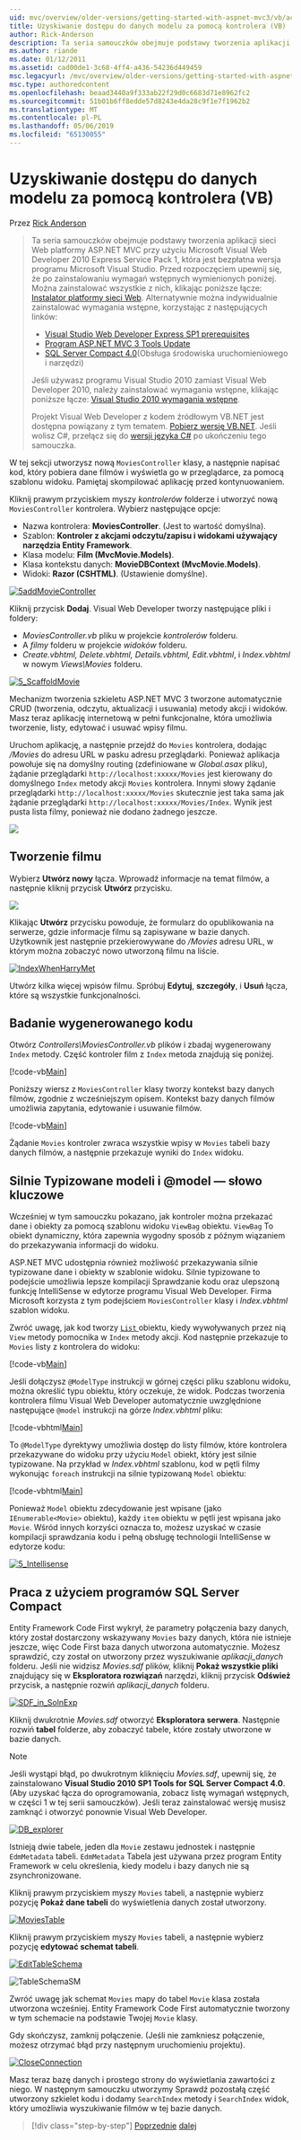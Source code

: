 ```yaml
---
uid: mvc/overview/older-versions/getting-started-with-aspnet-mvc3/vb/accessing-your-models-data-from-a-controller
title: Uzyskiwanie dostępu do danych modelu za pomocą kontrolera (VB) | Dokumentacja firmy Microsoft
author: Rick-Anderson
description: Ta seria samouczków obejmuje podstawy tworzenia aplikacji sieci Web platformy ASP.NET MVC przy użyciu programu Microsoft Visual Web Developer 2010 Express Service Pack 1, czyli...
ms.author: riande
ms.date: 01/12/2011
ms.assetid: cad00de1-3c68-4ff4-a436-54236d449459
msc.legacyurl: /mvc/overview/older-versions/getting-started-with-aspnet-mvc3/vb/accessing-your-models-data-from-a-controller
msc.type: authoredcontent
ms.openlocfilehash: beaad3440a9f333ab22f29d0c6683d71e8962fc2
ms.sourcegitcommit: 51b01b6ff8edde57d8243e4da28c9f1e7f1962b2
ms.translationtype: MT
ms.contentlocale: pl-PL
ms.lasthandoff: 05/06/2019
ms.locfileid: "65130055"
---
```

# <a name="accessing-your-models-data-from-a-controller-vb"></a>Uzyskiwanie dostępu do danych modelu za pomocą kontrolera (VB)

Przez [Rick Anderson]((https://twitter.com/RickAndMSFT))

> Ta seria samouczków obejmuje podstawy tworzenia aplikacji sieci Web platformy ASP.NET MVC przy użyciu Microsoft Visual Web Developer 2010 Express Service Pack 1, która jest bezpłatna wersja programu Microsoft Visual Studio. Przed rozpoczęciem upewnij się, że po zainstalowaniu wymagań wstępnych wymienionych poniżej. Można zainstalować wszystkie z nich, klikając poniższe łącze: [Instalator platformy sieci Web](https://www.microsoft.com/web/gallery/install.aspx?appid=VWD2010SP1Pack). Alternatywnie można indywidualnie zainstalować wymagania wstępne, korzystając z następujących linków:
> 
> - [Visual Studio Web Developer Express SP1 prerequisites](https://www.microsoft.com/web/gallery/install.aspx?appid=VWD2010SP1Pack)
> - [Program ASP.NET MVC 3 Tools Update](https://www.microsoft.com/web/gallery/install.aspx?appsxml=&amp;appid=MVC3)
> - [SQL Server Compact 4.0](https://www.microsoft.com/web/gallery/install.aspx?appid=SQLCE;SQLCEVSTools_4_0)(Obsługa środowiska uruchomieniowego i narzędzi)
> 
> Jeśli używasz programu Visual Studio 2010 zamiast Visual Web Developer 2010, należy zainstalować wymagania wstępne, klikając poniższe łącze: [Visual Studio 2010 wymagania wstępne](https://www.microsoft.com/web/gallery/install.aspx?appsxml=&amp;appid=VS2010SP1Pack).
> 
> Projekt Visual Web Developer z kodem źródłowym VB.NET jest dostępna powiązany z tym tematem. [Pobierz wersję VB.NET](https://code.msdn.microsoft.com/Introduction-to-MVC-3-10d1b098). Jeśli wolisz C#, przełącz się do [wersji języka C#](../cs/accessing-your-models-data-from-a-controller.md) po ukończeniu tego samouczka.

W tej sekcji utworzysz nową `MoviesController` klasy, a następnie napisać kod, który pobiera dane filmów i wyświetla go w przeglądarce, za pomocą szablonu widoku. Pamiętaj skompilować aplikację przed kontynuowaniem.

Kliknij prawym przyciskiem myszy *kontrolerów* folderze i utworzyć nową `MoviesController` kontrolera. Wybierz następujące opcje:

- Nazwa kontrolera: **MoviesController**. (Jest to wartość domyślna).
- Szablon: **Kontroler z akcjami odczytu/zapisu i widokami używający narzędzia Entity Framework**.
- Klasa modelu: **Film (MvcMovie.Models)**.
- Klasa kontekstu danych: **MovieDBContext (MvcMovie.Models)**.
- Widoki: **Razor (CSHTML)**. (Ustawienie domyślne).

[![5addMovieController](accessing-your-models-data-from-a-controller/_static/image2.png)](accessing-your-models-data-from-a-controller/_static/image1.png)

Kliknij przycisk **Dodaj**. Visual Web Developer tworzy następujące pliki i foldery:

- *MoviesController.vb* pliku w projekcie *kontrolerów* folderu.
- A *filmy* folderu w projekcie *widoków* folderu.
- *Create.vbhtml, Delete.vbhtml, Details.vbhtml, Edit.vbhtml*, i *Index.vbhtml* w nowym *Views\Movies* folderu.

[![5_ScaffoldMovie](accessing-your-models-data-from-a-controller/_static/image4.png)](accessing-your-models-data-from-a-controller/_static/image3.png)

Mechanizm tworzenia szkieletu ASP.NET MVC 3 tworzone automatycznie CRUD (tworzenia, odczytu, aktualizacji i usuwania) metody akcji i widoków. Masz teraz aplikację internetową w pełni funkcjonalne, która umożliwia tworzenie, listy, edytować i usuwać wpisy filmu.

Uruchom aplikację, a następnie przejdź do `Movies` kontrolera, dodając */Movies* do adresu URL w pasku adresu przeglądarki. Ponieważ aplikacja powołuje się na domyślny routing (zdefiniowane w *Global.asax* pliku), żądanie przeglądarki `http://localhost:xxxxx/Movies` jest kierowany do domyślnego `Index` metody akcji `Movies` kontrolera. Innymi słowy żądanie przeglądarki `http://localhost:xxxxx/Movies` skutecznie jest taka sama jak żądanie przeglądarki `http://localhost:xxxxx/Movies/Index`. Wynik jest pusta lista filmy, ponieważ nie dodano żadnego jeszcze.

![](accessing-your-models-data-from-a-controller/_static/image5.png)

## <a name="creating-a-movie"></a>Tworzenie filmu

Wybierz **Utwórz nowy** łącza. Wprowadź informacje na temat filmów, a następnie kliknij przycisk **Utwórz** przycisku.

![](accessing-your-models-data-from-a-controller/_static/image6.png)

Klikając **Utwórz** przycisku powoduje, że formularz do opublikowania na serwerze, gdzie informacje filmu są zapisywane w bazie danych. Użytkownik jest następnie przekierowywane do */Movies* adresu URL, w którym można zobaczyć nowo utworzoną filmu na liście.

[![IndexWhenHarryMet](accessing-your-models-data-from-a-controller/_static/image8.png)](accessing-your-models-data-from-a-controller/_static/image7.png)

Utwórz kilka więcej wpisów filmu. Spróbuj **Edytuj**, **szczegóły**, i **Usuń** łącza, które są wszystkie funkcjonalności.

## <a name="examining-the-generated-code"></a>Badanie wygenerowanego kodu

Otwórz *Controllers\MoviesController.vb* plików i zbadaj wygenerowany `Index` metody. Część kontroler film z `Index` metoda znajdują się poniżej.

[!code-vb[Main](accessing-your-models-data-from-a-controller/samples/sample1.vb)]

Poniższy wiersz z `MoviesController` klasy tworzy kontekst bazy danych filmów, zgodnie z wcześniejszym opisem. Kontekst bazy danych filmów umożliwia zapytania, edytowanie i usuwanie filmów.

[!code-vb[Main](accessing-your-models-data-from-a-controller/samples/sample2.vb)]

Żądanie `Movies` kontroler zwraca wszystkie wpisy w `Movies` tabeli bazy danych filmów, a następnie przekazuje wyniki do `Index` widoku.

## <a name="strongly-typed-models-and-the-model-keyword"></a>Silnie Typizowane modeli i @model — słowo kluczowe

Wcześniej w tym samouczku pokazano, jak kontroler można przekazać dane i obiekty za pomocą szablonu widoku `ViewBag` obiektu. `ViewBag` To obiekt dynamiczny, która zapewnia wygodny sposób z późnym wiązaniem do przekazywania informacji do widoku.

ASP.NET MVC udostępnia również możliwość przekazywania silnie typizowane dane i obiekty w szablonie widoku. Silnie typizowane to podejście umożliwia lepsze kompilacji Sprawdzanie kodu oraz ulepszoną funkcję IntelliSense w edytorze programu Visual Web Developer. Firma Microsoft korzysta z tym podejściem `MoviesController` klasy i *Index.vbhtml* szablon widoku.

Zwróć uwagę, jak kod tworzy [ `List` ](https://msdn.microsoft.com/library/6sh2ey19.aspx) obiektu, kiedy wywoływanych przez nią `View` metody pomocnika w `Index` metody akcji. Kod następnie przekazuje to `Movies` listy z kontrolera do widoku:

[!code-vb[Main](accessing-your-models-data-from-a-controller/samples/sample3.vb)]

Jeśli dołączysz `@ModelType` instrukcji w górnej części pliku szablonu widoku, można określić typu obiektu, który oczekuje, że widok. Podczas tworzenia kontrolera filmu Visual Web Developer automatycznie uwzględnione następujące `@model` instrukcji na górze *Index.vbhtml* pliku:

[!code-vbhtml[Main](accessing-your-models-data-from-a-controller/samples/sample4.vbhtml)]

To `@ModelType` dyrektywy umożliwia dostęp do listy filmów, które kontrolera przekazywane do widoku przy użyciu `Model` obiekt, który jest silnie typizowane. Na przykład w *Index.vbhtml* szablonu, kod w pętli filmy wykonując `foreach` instrukcji na silnie typizowaną `Model` obiektu:

[!code-vbhtml[Main](accessing-your-models-data-from-a-controller/samples/sample5.vbhtml)]

Ponieważ `Model` obiektu zdecydowanie jest wpisane (jako `IEnumerable<Movie>` obiektu), każdy `item` obiektu w pętli jest wpisana jako `Movie`. Wśród innych korzyści oznacza to, możesz uzyskać w czasie kompilacji sprawdzania kodu i pełną obsługę technologii IntelliSense w edytorze kodu:

[![5_Intellisense](accessing-your-models-data-from-a-controller/_static/image10.png)](accessing-your-models-data-from-a-controller/_static/image9.png)

## <a name="working-with-sql-server-compact"></a>Praca z użyciem programów SQL Server Compact

Entity Framework Code First wykrył, że parametry połączenia bazy danych, który został dostarczony wskazywany `Movies` bazy danych, która nie istnieje jeszcze, więc Code First baza danych utworzona automatycznie. Możesz sprawdzić, czy został on utworzony przez wyszukiwanie *aplikacji\_danych* folderu. Jeśli nie widzisz *Movies.sdf* plików, kliknij **Pokaż wszystkie pliki** znajdujący się w **Eksploratora rozwiązań** narzędzi, kliknij przycisk **Odśwież** przycisk, a następnie rozwiń *aplikacji\_danych* folderu.

[![SDF_in_SolnExp](accessing-your-models-data-from-a-controller/_static/image12.png)](accessing-your-models-data-from-a-controller/_static/image11.png)

Kliknij dwukrotnie *Movies.sdf* otworzyć **Eksploratora serwera**. Następnie rozwiń **tabel** folderze, aby zobaczyć tabele, które zostały utworzone w bazie danych.

> [!NOTE]
> Jeśli wystąpi błąd, po dwukrotnym kliknięciu *Movies.sdf*, upewnij się, że zainstalowano **Visual Studio 2010 SP1 Tools for SQL Server Compact 4.0**. (Aby uzyskać łącza do oprogramowania, zobacz listę wymagań wstępnych, w części 1 w tej serii samouczków). Jeśli teraz zainstalować wersję musisz zamknąć i otworzyć ponownie Visual Web Developer.

[![DB_explorer](accessing-your-models-data-from-a-controller/_static/image14.png)](accessing-your-models-data-from-a-controller/_static/image13.png)

Istnieją dwie tabele, jeden dla `Movie` zestawu jednostek i następnie `EdmMetadata` tabeli. `EdmMetadata` Tabela jest używana przez program Entity Framework w celu określenia, kiedy modelu i bazy danych nie są zsynchronizowane.

Kliknij prawym przyciskiem myszy `Movies` tabeli, a następnie wybierz pozycję **Pokaż dane tabeli** do wyświetlenia danych został utworzony.

[![MoviesTable](accessing-your-models-data-from-a-controller/_static/image16.png)](accessing-your-models-data-from-a-controller/_static/image15.png)

Kliknij prawym przyciskiem myszy `Movies` tabeli, a następnie wybierz pozycję **edytować schemat tabeli**.

[![EditTableSchema](accessing-your-models-data-from-a-controller/_static/image18.png)](accessing-your-models-data-from-a-controller/_static/image17.png)

![TableSchemaSM](accessing-your-models-data-from-a-controller/_static/image19.png)

Zwróć uwagę jak schemat `Movies` mapy do tabel `Movie` klasa została utworzona wcześniej. Entity Framework Code First automatycznie tworzony w tym schemacie na podstawie Twojej `Movie` klasy.

Gdy skończysz, zamknij połączenie. (Jeśli nie zamkniesz połączenie, możesz otrzymać błąd przy następnym uruchomieniu projektu).

[![CloseConnection](accessing-your-models-data-from-a-controller/_static/image21.png)](accessing-your-models-data-from-a-controller/_static/image20.png)

Masz teraz bazę danych i prostego strony do wyświetlania zawartości z niego. W następnym samouczku utworzymy Sprawdź pozostałą część utworzony szkielet kodu i dodamy `SearchIndex` metody i `SearchIndex` widok, który umożliwia wyszukiwanie filmów w tej bazie danych.

> [!div class="step-by-step"]
> [Poprzednie](adding-a-model.md)
> [dalej](examining-the-edit-methods-and-edit-view.md)
